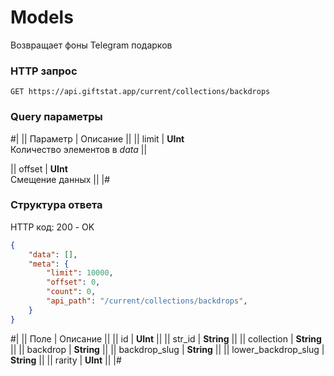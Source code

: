 # Models

Возвращает фоны Telegram подарков

### HTTP запрос
```
GET https://api.giftstat.app/current/collections/backdrops
```

### Query параметры
#|
|| Параметр | Описание ||
|| 
limit 
| 
**UInt**\
Количество элементов в *data*
||

|| 
offset 
| 
**UInt**\
Смещение данных
||
|#


### Структура ответа

HTTP код: 200 - OK

```json
{
    "data": [],
    "meta": {
        "limit": 10000, 
        "offset": 0,
        "count": 0,
        "api_path": "/current/collections/backdrops",
    }
}
```


#|
|| Поле | Описание ||
|| id | **UInt** ||
|| str_id | **String** ||
|| collection | **String** ||
|| backdrop | **String** ||
|| backdrop_slug | **String** ||
|| lower_backdrop_slug | **String** ||
|| rarity | **UInt** ||
|#


